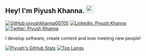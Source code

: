 ## Hey! I'm Piyush Khanna. <img src="https://media.giphy.com/media/hvRJCLFzcasrR4ia7z/giphy.gif" width="25px">

[![GitHub piyushkhanna00705](https://img.shields.io/github/followers/piyushkhanna00705?label=follow&style=social)](https://github.com/piyushkhanna00705)
[![Linkedin: Piyush Khanna](https://img.shields.io/badge/-Piyush%20Khanna-blue?style=flat-square&logo=Linkedin&logoColor=white&link=https://www.linkedin.com/in/piyush-khanna-177045158/)](https://www.linkedin.com/in/piyush-khanna-177045158/)
[![Twitter: Piyush Khanna](https://img.shields.io/twitter/follow/piyush_khanna7_?style=social)](https://twitter.com/piyush_khanna7)
<!-- [![Medium Badge](https://img.shields.io/badge/-@Khushboo%20Verma-black?style=flat-square&labelColor=000000&logo=Medium&link=https://medium.com/@khushboo-verma)](https://medium.com/@khushboo-verma)
[![Polywork Badge](https://img.shields.io/badge/-khushbooverma-orange?style=flat-square&logo=polywork&logoColor=black&link=http://polywork.com/khushbooverma)](http://polywork.com/khushbooverma) -->
  
I develop software, create content and love meeting new people!


[![Piyush's GitHub Stats](https://github-readme-stats.vercel.app/api?username=piyushkhanna00705&hide=issues&count_private=true&show_icons=true&theme=calm)](https://github.com/piyushkhanna00705/github-readme-stats)
[![Top Langs](https://github-readme-stats.vercel.app/api/top-langs/?username=piyushkhanna00705&layout=compact&theme=calm)](https://github.com/piyushkhanna00705/github-readme-stats)




<!--

Here are some ideas to get you started:

- 🔭 I’m currently working on ...
- 🌱 I’m currently learning ...
- 👯 I’m looking to collaborate on ...
- 🤔 I’m looking for help with ...
- 💬 Ask me about ...
- 📫 How to reach me: ...
- 😄 Pronouns: ...
- ⚡ Fun fact: ...
-->
